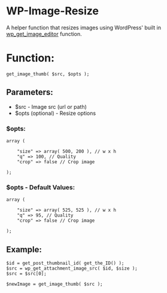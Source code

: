 WP-Image-Resize
=====================

A helper function that resizes images using WordPress' built in [wp_get_image_editor](http://codex.wordpress.org/Function_Reference/wp_get_image_editor) function. 

# Function:
    get_image_thumb( $src, $opts );

## Parameters:
- $src - Image src (url or path)
- $opts (optional) - Resize options

### $opts:

    array (
        
        "size" => array( 500, 200 ), // w x h
        "q" => 100, // Quality
        "crop" => false // Crop image

    );


### $opts - Default Values:

    array (
        
        "size" => array( 525, 525 ), // w x h
        "q" => 95, // Quality
        "crop" => false // Crop image

    );


## Example:

    $id = get_post_thumbnail_id( get_the_ID() );
    $src = wp_get_attachment_image_src( $id, $size );
    $src = $src[0];

    $newImage = get_image_thumb( $src );
